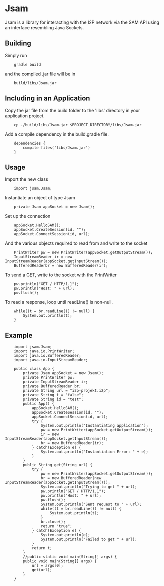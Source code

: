 Jsam
====

Jsam is a library for interacting with the I2P network via the SAM API using an
interface resembling Java Sockets.

Building
--------

Simply run

        gradle build

and the compiled .jar file will be in

        build/libs/Jsam.jar

Including in an Application
---------------------------

Copy the jar file from the build folder to the 'libs' directory in your
application project.

        cp ./build/libs/Jsam.jar $PROJECT_DIRECTORY/libs/Jsam.jar

Add a compile dependency in the build.gradle file.

        dependencies {
            compile files('libs/Jsam.jar')
        }

Usage
-----

Import the new class

        import jsam.Jsam;

Instantiate an object of type Jsam

        private Jsam appSocket = new Jsam();

Set up the connection

        appSocket.HelloSAM();
        appSocket.CreateSession(id, "");
        appSocket.ConnectSession(id, url);

And the various objects required to read from and write to the socket

        PrintWriter pw = new PrintWriter(appSocket.getOutputStream());
        InputStreamReader ir = new InputStreamReader(appSocket.getInputStream());
        BufferedReaderbr = new BufferedReader(ir);

To send a GET, write to the socket with the PrintWriter

        pw.println("GET / HTTP/1.1");
        pw.println("Host: " + url);
        pw.flush();

To read a response, loop until readLine() is non-null.

        while((t = br.readLine()) != null) {
            System.out.println(t);
        }

Example
-------

        import jsam.Jsam;
        import java.io.PrintWriter;
        import java.io.BufferedReader;
        import java.io.InputStreamReader;

        public class App {
            private Jsam appSocket = new Jsam();
            private PrintWriter pw;
            private InputStreamReader ir;
            private BufferedReader br;
            private String url = "i2p-projekt.i2p";
            private String t = "false";
            private String id = "test";
            public App() {
                appSocket.HelloSAM();
                appSocket.CreateSession(id, "");
                appSocket.ConnectSession(id, url);
                try {
                    System.out.println("Instantiating application");
                    pw = new PrintWriter(appSocket.getOutputStream());
                    ir = new InputStreamReader(appSocket.getInputStream());
                    br = new BufferedReader(ir);
                } catch(Exception e) {
                    System.out.println("Instantiation Error: " + e);
                }
            }
            public String get(String url) {
                try {
                    pw = new PrintWriter(appSocket.getOutputStream());
                    br = new BufferedReader(new InputStreamReader(appSocket.getInputStream()));
                    System.out.println("Trying to get " + url);
                    pw.println("GET / HTTP/1.1");
                    pw.println("Host: " + url);
                    pw.flush();
                    System.out.println("Sent request to " + url);
                    while((t = br.readLine()) != null) {
                        System.out.println(t);
                    }
                    br.close();
                    return "true";
                } catch(Exception e) {
                    System.out.println(e);
                    System.out.println("Failed to get " + url);
                }
                return t;
            }
            //public static void main(String[] args) {
            public void main(String[] args) {
                url = args[0];
                get(url);
            }
        }
